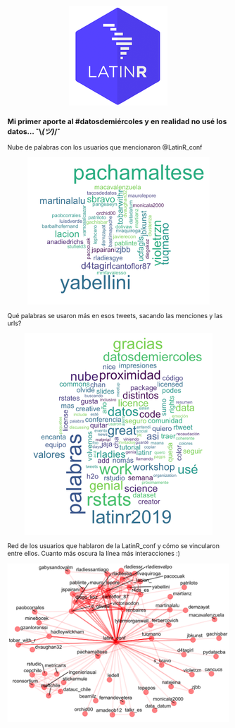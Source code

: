 <p align="center">
<img src="header.png"/>
</p>

### Mi primer aporte al #datosdemiércoles y en realidad no usé los datos... ¯\\_(ツ)_/¯ 

Nube de palabras con los usuarios que mencionaron @LatinR_conf

<p align="center">
<img src="users.png"/>
</p>

Qué palabras se usaron más en esos tweets, sacando las menciones y las urls?

<p align="center">
<img src="palabras.png"/>
</p>

Red de los usuarios que hablaron de la LatinR_conf y cómo se vincularon entre ellos. Cuanto más oscura la línea más interacciones :)

<p align="center">
<img src="red.png"/>
</p>

